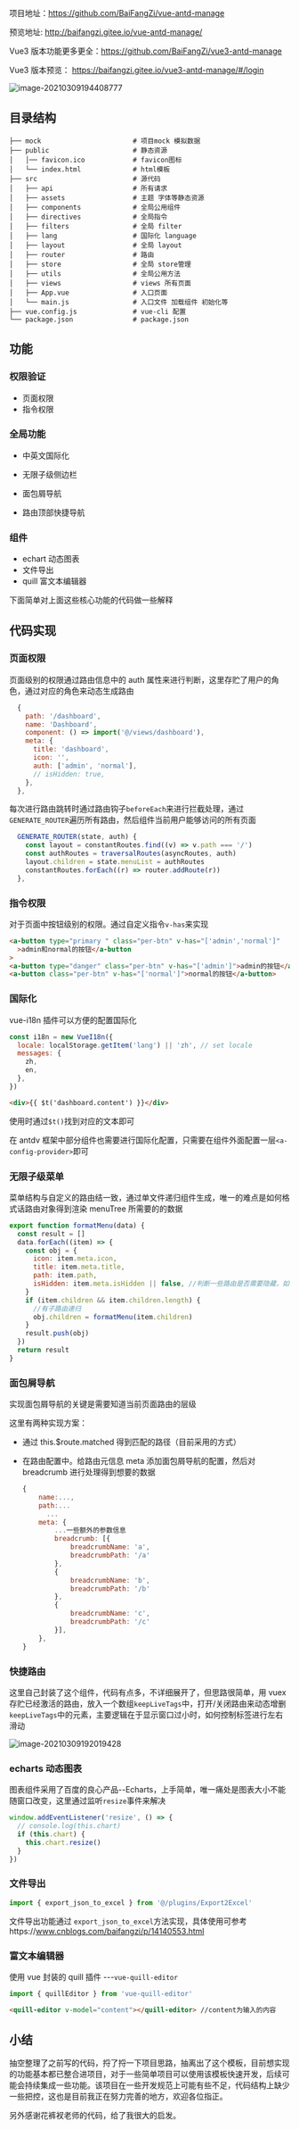 项目地址：https://github.com/BaiFangZi/vue-antd-manage

预览地址: http://baifangzi.gitee.io/vue-antd-manage/

Vue3 版本功能更多更全：https://github.com/BaiFangZi/vue3-antd-manage

Vue3 版本预览： https://baifangzi.gitee.io/vue3-antd-manage/#/login

![image-20210309194408777](https://gitee.com/baifangzi/blogimage/raw/master/img/20210309194410.png)

## 目录结构

```
├── mock                       # 项目mock 模拟数据
├── public                     # 静态资源
│   │── favicon.ico            # favicon图标
│   └── index.html             # html模板
├── src                        # 源代码
│   ├── api                    # 所有请求
│   ├── assets                 # 主题 字体等静态资源
│   ├── components             # 全局公用组件
│   ├── directives             # 全局指令
│   ├── filters                # 全局 filter
│   ├── lang                   # 国际化 language
│   ├── layout                 # 全局 layout
│   ├── router                 # 路由
│   ├── store                  # 全局 store管理
│   ├── utils                  # 全局公用方法
│   ├── views                  # views 所有页面
│   ├── App.vue                # 入口页面
│   └── main.js                # 入口文件 加载组件 初始化等
├── vue.config.js              # vue-cli 配置
└── package.json               # package.json
```

## 功能

### 权限验证

- 页面权限
- 指令权限

### 全局功能

- 中英文国际化

- 无限子级侧边栏
- 面包屑导航
- 路由顶部快捷导航

### 组件

- echart 动态图表
- 文件导出
- quill 富文本编辑器

下面简单对上面这些核心功能的代码做一些解释

## 代码实现

### 页面权限

页面级别的权限通过路由信息中的 auth 属性来进行判断，这里存贮了用户的角色，通过对应的角色来动态生成路由

```js
  {
    path: '/dashboard',
    name: 'Dashboard',
    component: () => import('@/views/dashboard'),
    meta: {
      title: 'dashboard',
      icon: '',
      auth: ['admin', 'normal'],
      // isHidden: true,
    },
  },
```

每次进行路由跳转时通过路由钩子`beforeEach`来进行拦截处理，通过`GENERATE_ROUTER`遍历所有路由，然后组件当前用户能够访问的所有页面

```js
  GENERATE_ROUTER(state, auth) {
    const layout = constantRoutes.find((v) => v.path === '/')
    const authRoutes = traversalRoutes(asyncRoutes, auth)
    layout.children = state.menuList = authRoutes
    constantRoutes.forEach((r) => router.addRoute(r))
  },
```

### 指令权限

对于页面中按钮级别的权限。通过自定义指令`v-has`来实现

```html
<a-button type="primary " class="per-btn" v-has="['admin','normal']"
  >admin和normal的按钮</a-button
>
<a-button type="danger" class="per-btn" v-has="['admin']">admin的按钮</a-button>
<a-button class="per-btn" v-has="['normal']">normal的按钮</a-button>
```

### 国际化

vue-i18n 插件可以方便的配置国际化

```js
const i18n = new VueI18n({
  locale: localStorage.getItem('lang') || 'zh', // set locale
  messages: {
    zh,
    en,
  },
})
```

```html
<div>{{ $t('dashboard.content') }}</div>
```

使用时通过`$t()`找到对应的文本即可

在 antdv 框架中部分组件也需要进行国际化配置，只需要在组件外面配置一层`<a-config-provider>`即可

### 无限子级菜单

菜单结构与自定义的路由结一致，通过单文件递归组件生成，唯一的难点是如何格式话路由对象得到渲染 menuTree 所需要的的数据

```js
export function formatMenu(data) {
  const result = []
  data.forEach((item) => {
    const obj = {
      icon: item.meta.icon,
      title: item.meta.title,
      path: item.path,
      isHidden: item.meta.isHidden || false, //判断一些路由是否需要隐藏，如<用户中心>
    }
    if (item.children && item.children.length) {
      //有子路由递归
      obj.children = formatMenu(item.children)
    }
    result.push(obj)
  })
  return result
}
```

### 面包屑导航

实现面包屑导航的关键是需要知道当前页面路由的层级

这里有两种实现方案：

- 通过 this.\$route.matched 得到匹配的路径（目前采用的方式）

- 在路由配置中。给路由元信息 meta 添加面包屑导航的配置，然后对 breadcrumb 进行处理得到想要的数据

  ```js
  {
      name:...,
      path:...
        ...
      meta: {
          ...一些额外的参数信息
          breadcrumb: [{
              breadcrumbName: 'a',
              breadcrumbPath: '/a'
          },
          {
              breadcrumbName: 'b',
              breadcrumbPath: '/b'
          },
          {
              breadcrumbName: 'c',
              breadcrumbPath: '/c'
          }],
      },
  }
  ```

### 快捷路由

这里自己封装了这个组件，代码有点多，不详细展开了，但思路很简单，用 vuex 存贮已经激活的路由，放入一个数组`keepLiveTags`中，打开/关闭路由来动态增删`keepLiveTags`中的元素，主要逻辑在于显示窗口过小时，如何控制标签进行左右滑动

![image-20210309192019428](https://gitee.com/baifangzi/blogimage/raw/master/img/20210309192020.png)

### echarts 动态图表

图表组件采用了百度的良心产品--Echarts，上手简单，唯一痛处是图表大小不能随窗口改变，这里通过监听`resize`事件来解决

```js
window.addEventListener('resize', () => {
  // console.log(this.chart)
  if (this.chart) {
    this.chart.resize()
  }
})
```

### 文件导出

```js
import { export_json_to_excel } from '@/plugins/Export2Excel'
```

文件导出功能通过 `export_json_to_excel`方法实现，具体使用可参考https://www.cnblogs.com/baifangzi/p/14140553.html

### 富文本编辑器

使用 vue 封装的 quill 插件 ---`vue-quill-editor`

```js
import { quillEditor } from 'vue-quill-editor'
```

```html
<quill-editor v-model="content"></quill-editor> //content为输入的内容
```

## 小结

抽空整理了之前写的代码，捋了捋一下项目思路，抽离出了这个模板，目前想实现的功能基本都已整合进项目，对于一些简单项目可以使用该模板快速开发，后续可能会持续集成一些功能。该项目在一些开发规范上可能有些不足，代码结构上缺少一些把控，这也是目前我正在努力完善的地方，欢迎各位指正。

另外感谢花裤衩老师的代码，给了我很大的启发。

